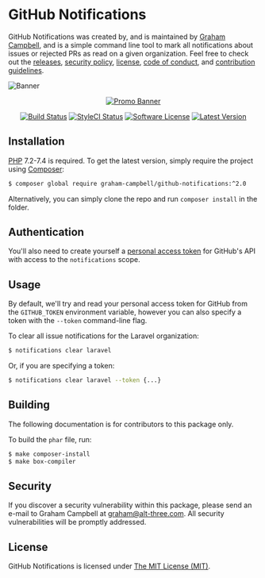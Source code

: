 GitHub Notifications
====================

GitHub Notifications was created by, and is maintained by [Graham Campbell](https://github.com/GrahamCampbell), and is a simple command line tool to mark all notifications about issues or rejected PRs as read on a given organization. Feel free to check out the [releases](https://github.com/GrahamCampbell/GitHub-Notifications/releases), [security policy](https://github.com/GrahamCampbell/GitHub-Notifications/security/policy), [license](LICENSE), [code of conduct](.github/CODE_OF_CONDUCT.md), and [contribution guidelines](.github/CONTRIBUTING.md).

![Banner](https://user-images.githubusercontent.com/2829600/71477091-0f3c7780-27e0-11ea-88f6-077601e11046.png)

<p align="center">
<a href="https://xscode.com/grahamcampbell/GitHub-Notifications"><img src="https://xscode.com/assets/promo-banner.svg" alt="Promo Banner"></img></a>
</p>

<p align="center">
<a href="https://github.com/GrahamCampbell/GitHub-Notifications/actions?query=workflow%3ATests"><img src="https://img.shields.io/github/workflow/status/GrahamCampbell/GitHub-Notifications/Tests?label=Tests&style=flat-square" alt="Build Status"></img></a>
<a href="https://github.styleci.io/repos/124759574"><img src="https://github.styleci.io/repos/124759574/shield" alt="StyleCI Status"></img></a>
<a href="LICENSE"><img src="https://img.shields.io/badge/license-MIT-brightgreen?style=flat-square" alt="Software License"></img></a>
<a href="https://github.com/GrahamCampbell/GitHub-Notifications/releases"><img src="https://img.shields.io/github/release/GrahamCampbell/GitHub-Notifications?style=flat-square" alt="Latest Version"></img></a>
</p>


## Installation

[PHP](https://php.net) 7.2-7.4 is required. To get the latest version, simply require the project using [Composer](https://getcomposer.org):

```bash
$ composer global require graham-campbell/github-notifications:^2.0
```

Alternatively, you can simply clone the repo and run `composer install` in the folder.


## Authentication

You'll also need to create yourself a [personal access token](https://github.com/settings/tokens) for GitHub's API with access to the `notifications` scope. 

## Usage

By default, we'll try and read your personal access token for GitHub from the `GITHUB_TOKEN` environment variable, however you can also specify a token with the `--token` command-line flag.

To clear all issue notifications for the Laravel organization:

```bash
$ notifications clear laravel
```

Or, if you are specifying a token:

```bash
$ notifications clear laravel --token {...}
```


## Building

The following documentation is for contributors to this package only.

To build the `phar` file, run:

```bash
$ make composer-install
$ make box-compiler
```


## Security

If you discover a security vulnerability within this package, please send an e-mail to Graham Campbell at graham@alt-three.com. All security vulnerabilities will be promptly addressed.


## License

GitHub Notifications is licensed under [The MIT License (MIT)](LICENSE).
